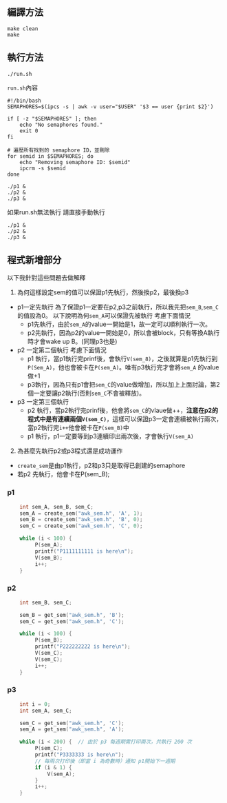 ## 編譯方法
```
make clean 
make
```

## 執行方法
```
./run.sh
```

`run.sh`內容
```
#!/bin/bash
SEMAPHORES=$(ipcs -s | awk -v user="$USER" '$3 == user {print $2}')

if [ -z "$SEMAPHORES" ]; then
    echo "No semaphores found."
    exit 0
fi

# 遍歷所有找到的 semaphore ID，並刪除
for semid in $SEMAPHORES; do
    echo "Removing semaphore ID: $semid"
    ipcrm -s $semid
done

./p1 &
./p2 &
./p3 &
```
如果run.sh無法執行 請直接手動執行
```
./p1 &
./p2 &
./p3 &
```

## 程式新增部分
以下我針對這些問題去做解釋
1. 為何這樣設定sem的值可以保證p1先執行，然後換p2，最後換p3
  - p1一定先執行
為了保證p1一定要在p2,p3之前執行，所以我先把`sem_B`,`sem_C`的值設為0。
以下說明為何`sem_A`可以保證先被執行
考慮下面情況
    - p1先執行，由於`sem_A`的value一開始是1，故一定可以順利執行一次。
    - p2先執行，因為p2的value一開始是0，所以會被block，只有等換A執行時才會wake up B。(同理p3也是) 
  - p2 一定第二個執行
考慮下面情況
    - p1 執行，當p1執行完prinf後，會執行`V(sem_8)`，之後就算是p1先執行到`P(Sem_A)`，他也會被卡在`P(sem_A)`。唯有p3執行完才會將`sem_A`
的value做+1
    - p3執行，因為只有p1會把`sem_C`的value做增加，所以加上上面討論，第2個一定要讓p2執行(否則`sem_C`不會被釋放)。
  - p3 一定第三個執行
    - p2 執行，當p2執行完prinf後，他會將`sem_C`的vlaue做++，**注意在p2的程式中是有連續兩個`V(sem_C)`**，這樣可以保證p3一定會連續被執行兩次，當p2執行完`i++`他會被卡在`P(sem_B)`中
    - p1 執行，p1一定要等到p3連續印出兩次後，才會執行`V(sem_A)`

2. 為甚麼先執行p2或p3程式還是成功運作

- `create_sem`是由p1執行，p2和p3只是取得已創建的semaphore
- 若p2 先執行，他會卡在P(sem_B);

### p1
```c
    int sem_A, sem_B, sem_C;
    sem_A = create_sem("awk_sem.h", 'A', 1);  
    sem_B = create_sem("awk_sem.h", 'B', 0);  
    sem_C = create_sem("awk_sem.h", 'C', 0);  

    while (i < 100) {
         P(sem_A);   
         printf("P1111111111 is here\n");
         V(sem_B);  
         i++;
    }

```

### p2
```c
    int sem_B, sem_C;

    sem_B = get_sem("awk_sem.h", 'B');
    sem_C = get_sem("awk_sem.h", 'C');

    while (i < 100) {
         P(sem_B);
         printf("P222222222 is here\n");
         V(sem_C);
         V(sem_C);
         i++;
    }
```

### p3
```c
    int i = 0;
    int sem_A, sem_C;

    sem_C = get_sem("awk_sem.h", 'C');
    sem_A = get_sem("awk_sem.h", 'A');

    while (i < 200) {  // 由於 p3 每週期需打印兩次，共執行 200 次
         P(sem_C);
         printf("P3333333 is here\n");
         // 每兩次打印後（即當 i 為奇數時）通知 p1開始下一週期
         if (i & 1) {
             V(sem_A);
         }
         i++;
    }

```
